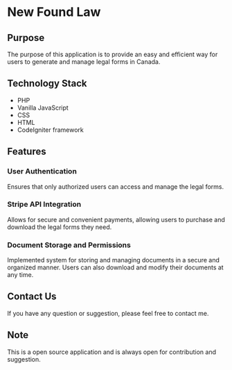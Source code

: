 # New Found Law

## Purpose
The purpose of this application is to provide an easy and efficient way for users to generate and manage legal forms in Canada.

## Technology Stack
- PHP
- Vanilla JavaScript
- CSS
- HTML
- CodeIgniter framework

## Features
### User Authentication
Ensures that only authorized users can access and manage the legal forms.

### Stripe API Integration
Allows for secure and convenient payments, allowing users to purchase and download the legal forms they need.

### Document Storage and Permissions
Implemented system for storing and managing documents in a secure and organized manner. Users can also download and modify their documents at any time.

## Contact Us
If you have any question or suggestion, please feel free to contact me.

## Note
This is a open source application and is always open for contribution and suggestion.

